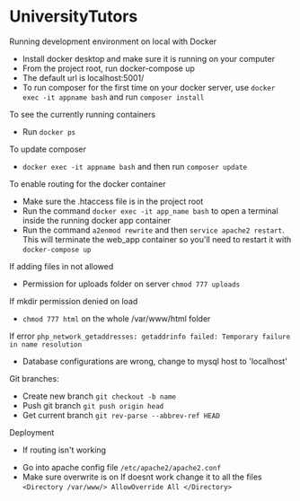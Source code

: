 # UniversityTutors

Running development environment on local with Docker
* Install docker desktop and make sure it is running on your computer
* From the project root, run docker-compose up
* The default url is localhost:5001/
* To run composer for the first time on your docker server, use ```docker exec -it appname bash``` and run ```composer install```

To see the currently running containers
* Run ```docker ps```

To update composer
* ```docker exec -it appname bash``` and then run ```composer update```

To enable routing for the docker container
* Make sure the .htaccess file is in the project root
* Run the command ```docker exec -it app_name bash``` to open a terminal inside the running docker app container
* Run the command ```a2enmod rewrite``` and then ```service apache2 restart```. This will terminate the web_app container so you'll need to restart it with ```docker-compose up```

If adding files in not allowed
* Permission for uploads folder on server ```chmod 777 uploads```

If mkdir permission denied on load
* ```chmod 777 html``` on the whole /var/www/html folder

If error ```php_network_getaddresses: getaddrinfo failed: Temporary failure in name resolution```
* Database configurations are wrong, change to mysql host to 'localhost'

Git branches:
* Create new branch ```git checkout -b name```
* Push git branch ```git push origin head```
* Get current branch ```git rev-parse --abbrev-ref HEAD```

Deployment
* If routing isn't working 
 - Go into apache config file ``` /etc/apache2/apache2.conf ```
 - Make sure overwrite is on If doesnt work change it to all the files `<Directory /var/www/> AllowOverride All </Directory>`
                                                                           
                                                                                 
                                                                           
